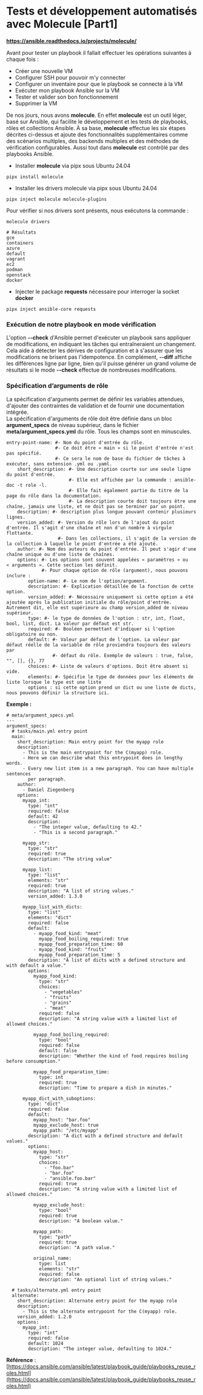 # Tests et développement automatisés avec Molecule [Part1]

**https://ansible.readthedocs.io/projects/molecule/**

Avant pour tester un playbook il fallait effectuer les opérations suivantes à chaque fois :
- Créer une nouvelle VM
- Configurer SSH pour pouvoir m'y connecter
- Configurer un inventaire pour que le playbook se connecte à la VM
- Exécuter mon playbook Ansible sur la VM
- Tester et valider son bon fonctionnement
- Supprimer la VM

De nos jours, nous avons **molecule**. En effet **molecule** est un outil léger, basé sur Ansible, qui facilite le développement et les tests de playbooks, rôles et collections Ansible. À sa base, **molecule** effectue les six étapes décrites ci-dessus et ajoute des fonctionnalités supplémentaires comme des scénarios multiples, des backends multiples et des méthodes de vérification configurables. Aussi tout dans **molecule** est contrôlé par des playbooks Ansible.

- Installer **molecule** via pipx sous Ubuntu 24.04

```
pipx install molecule
```

- Installer les drivers molecule via pipx sous Ubuntu 24.04

```
pipx inject molecule molecule-plugins
```

Pour vérifier si nos drivers sont présents, nous exécutons la commande :

```
molecule drivers
```

```
# Résultats
gce
containers
azure
default
vagrant
ec2
podman
openstack
docker
```

- Injecter le package **requests** nécessaire pour interroger la socket **docker**

```
pipx inject ansible-core requests
```

### Exécution de notre playbook en mode vérification

L'option **--check** d'Ansible permet d'exécuter un playbook sans appliquer de modifications, en indiquant les tâches qui entraîneraient un changement. Cela aide à détecter les dérives de configuration et à s'assurer que les modifications ne brisent pas l'idempotence. En complément, **--diff** affiche les différences ligne par ligne, bien qu'il puisse générer un grand volume de résultats si le mode **--check** effectue de nombreuses modifications.

### Spécification d’arguments de rôle

La spécification d'arguments permet de définir les variables attendues, d'ajouter des contraintes de validation et de fournir une documentation intégrée. <br>
La spécification d'arguments de rôle doit être définie dans un bloc **argument_specs** de niveau supérieur, dans le fichier **meta/argument_specs.yml** du rôle. Tous les champs sont en minuscules.

```
entry-point-name: #- Nom du point d'entrée du rôle.
                  #- Ce doit être « main » si le point d'entrée n'est pas spécifié.
                  #- Ce sera le nom de base du fichier de tâches à exécuter, sans extension .yml ou .yaml.
    short_description: #- Une description courte sur une seule ligne du point d'entrée.
                       #- Elle est affichée par la commande : ansible-doc -t role -l.
                       #- Elle fait également partie du titre de la page du rôle dans la documentation.
                       #- La description courte doit toujours être une chaîne, jamais une liste, et ne doit pas se terminer par un point.
    description: #- description plus longue pouvant contenir plusieurs lignes.
    version_added: #- Version du rôle lors de l'ajout du point d'entrée. Il s'agit d'une chaîne et non d'un nombre à virgule flottante.
                   #- Dans les collections, il s'agit de la version de la collection à laquelle le point d'entrée a été ajouté.
    author: #- Nom des auteurs du point d'entrée. Il peut s'agir d'une chaîne unique ou d'une liste de chaînes.
    options: #- Les options sont souvent appelées « paramètres » ou « arguments ». Cette section les définit.
             #- Pour chaque option de rôle (argument), nous pouvons inclure :
        option-name: #- Le nom de l'option/argument.
        description: #- Explication détaillée de la fonction de cette option.
        version_added: #- Nécessaire uniquement si cette option a été ajoutée après la publication initiale du rôle/point d'entrée. Autrement dit, elle est supérieure au champ version_added de niveau supérieur.
        type: #- le type de données de l'option : str, int, float, bool, list, dict. La valeur par défaut est str.
        required: #- Booléen permettant d'indiquer si l'option obligatoire ou non.
        default: #- Valeur par défaut de l'option. La valeur par défaut réelle de la variable de rôle proviendra toujours des valeurs par
                 #- défaut du rôle. Exemple de valeurs : true, false, "", [], {}, 77
        choices: #- Liste de valeurs d'options. Doit être absent si vide.
        elements: #- Spécifie le type de données pour les éléments de liste lorsque le type est une liste
        options : si cette option prend un dict ou une liste de dicts, nous pouvons définir la structure ici.
```

**Exemple :**

```
# meta/argument_specs.yml
---
argument_specs:
  # tasks/main.yml entry point
  main:
    short_description: Main entry point for the myapp role
    description:
      - This is the main entrypoint for the C(myapp) role.
      - Here we can describe what this entrypoint does in lengthy words.
      - Every new list item is a new paragraph. You can have multiple sentences
        per paragraph.
    author:
      - Daniel Ziegenberg
    options:
      myapp_int:
        type: "int"
        required: false
        default: 42
        description:
          - "The integer value, defaulting to 42."
          - "This is a second paragraph."

      myapp_str:
        type: "str"
        required: true
        description: "The string value"

      myapp_list:
        type: "list"
        elements: "str"
        required: true
        description: "A list of string values."
        version_added: 1.3.0

      myapp_list_with_dicts:
        type: "list"
        elements: "dict"
        required: false
        default:
          - myapp_food_kind: "meat"
            myapp_food_boiling_required: true
            myapp_food_preparation_time: 60
          - myapp_food_kind: "fruits"
            myapp_food_preparation_time: 5
        description: "A list of dicts with a defined structure and with default a value."
        options:
          myapp_food_kind:
            type: "str"
            choices:
              - "vegetables"
              - "fruits"
              - "grains"
              - "meat"
            required: false
            description: "A string value with a limited list of allowed choices."

          myapp_food_boiling_required:
            type: "bool"
            required: false
            default: false
            description: "Whether the kind of food requires boiling before consumption."

          myapp_food_preparation_time:
            type: int
            required: true
            description: "Time to prepare a dish in minutes."

      myapp_dict_with_suboptions:
        type: "dict"
        required: false
        default:
          myapp_host: "bar.foo"
          myapp_exclude_host: true
          myapp_path: "/etc/myapp"
        description: "A dict with a defined structure and default values."
        options:
          myapp_host:
            type: "str"
            choices:
              - "foo.bar"
              - "bar.foo"
              - "ansible.foo.bar"
            required: true
            description: "A string value with a limited list of allowed choices."

          myapp_exclude_host:
            type: "bool"
            required: true
            description: "A boolean value."

          myapp_path:
            type: "path"
            required: true
            description: "A path value."

          original_name:
            type: list
            elements: "str"
            required: false
            description: "An optional list of string values."

  # tasks/alternate.yml entry point
  alternate:
    short_description: Alternate entry point for the myapp role
    description:
      - This is the alternate entrypoint for the C(myapp) role.
    version_added: 1.2.0
    options:
      myapp_int:
        type: "int"
        required: false
        default: 1024
        description: "The integer value, defaulting to 1024."
```


**Référence** : [https://docs.ansible.com/ansible/latest/playbook_guide/playbooks_reuse_roles.html](https://docs.ansible.com/ansible/latest/playbook_guide/playbooks_reuse_roles.html)